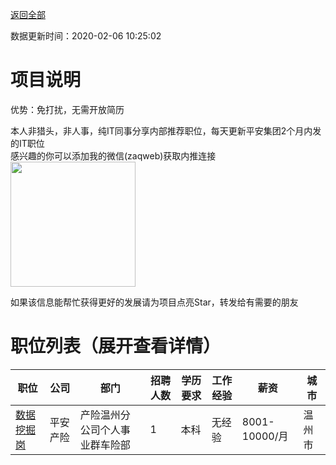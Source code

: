 [返回全部](https://github.com/zaqweb/PA-IT-JOBS/)

数据更新时间：2020-02-06 10:25:02
# 项目说明

优势：免打扰，无需开放简历

本人非猎头，非人事，纯IT同事分享内部推荐职位，每天更新平安集团2个月内发的IT职位  
感兴趣的你可以添加我的微信(zaqweb)获取内推连接  
<img src="https://github.com/zaqweb/PA-IT-JOBS/blob/master/WechatICode.jpeg"  height="200" width="200">

如果该信息能帮忙获得更好的发展请为项目点亮Star，转发给有需要的朋友
# 职位列表（展开查看详情）

|职位|公司|部门|招聘人数|学历要求|工作经验|薪资|城市|
|---|---|---|---|---|---|---|---|
|[数据挖掘岗](../detail/E8E303E3465546DC86BBD78E7D05DDCF.md)|平安产险|产险温州分公司个人事业群车险部|1|本科|无经验|8001-10000/月|温州市|




